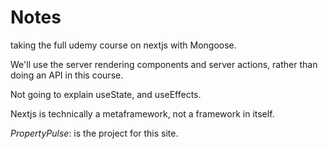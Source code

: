 # Notes

taking the full udemy course on nextjs with Mongoose.

We'll use the server rendering components and server actions, rather than doing an API in this course.

Not going to explain useState, and useEffects.

Nextjs is technically a metaframework, not a framework in itself.

_PropertyPulse_: is the project for this site.
